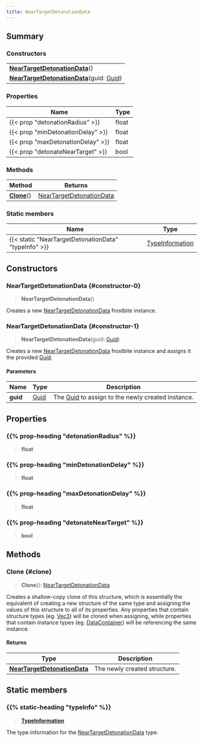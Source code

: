 ```yaml
---
title: NearTargetDetonationData
---
```


## Summary

### Constructors

|  |
| --- |
| **[NearTargetDetonationData](#constructor-0)**() |
| **[NearTargetDetonationData](#constructor-1)**(guid: [Guid](/vext/ref/shared/type/guid)) |

### Properties

| Name | Type |
| ---- | ---- |
| {{< prop "detonationRadius" >}} | float |
| {{< prop "minDetonationDelay" >}} | float |
| {{< prop "maxDetonationDelay" >}} | float |
| {{< prop "detonateNearTarget" >}} | bool |

### Methods

| Method | Returns |
| ------ | ------- |
| **[Clone](#clone)**() | [NearTargetDetonationData](/vext/ref/fb/neartargetdetonationdata) |

### Static members

| Name | Type |
| ---- | ---- |
| {{< static "NearTargetDetonationData" "typeInfo" >}} | [TypeInformation](/vext/ref/shared/type/typeinformation) |

## Constructors

### NearTargetDetonationData {#constructor-0}

> **NearTargetDetonationData**()

Creates a new [NearTargetDetonationData](/vext/ref/fb/neartargetdetonationdata) frostbite instance.

### NearTargetDetonationData {#constructor-1}

> **NearTargetDetonationData**(guid: [Guid](/vext/ref/shared/type/guid))

Creates a new [NearTargetDetonationData](/vext/ref/fb/neartargetdetonationdata) frostbite instance and assigns it the provided [Guid](/vext/ref/shared/type/guid).

#### Parameters

| Name | Type | Description |
| ---- | ---- | ----------- |
| **guid** | [Guid](/vext/ref/shared/type/guid) | The [Guid](/vext/ref/shared/type/guid) to assign to the newly created instance. |

## Properties

### {{% prop-heading "detonationRadius" %}}

> **float**

### {{% prop-heading "minDetonationDelay" %}}

> **float**

### {{% prop-heading "maxDetonationDelay" %}}

> **float**

### {{% prop-heading "detonateNearTarget" %}}

> **bool**

## Methods

### Clone {#clone}

> **Clone**(): [NearTargetDetonationData](/vext/ref/fb/neartargetdetonationdata)

Creates a shallow-copy clone of this structure, which is essentially the equivalent of creating a new structure of the same type and assigning the values of this structure to all of its properties. Any properties that contain structure types (eg. [Vec3](/vext/ref/shared/type/vec3)) will be cloned when assigning, while properties that contain instance types (eg. [DataContainer](/vext/ref/shared/type/datacontainer)) will be referencing the same instance.

#### Returns

| Type | Description |
| ---- | ----------- |
| **[NearTargetDetonationData](/vext/ref/fb/neartargetdetonationdata)** | The newly created structure. |

## Static members

### {{% static-heading "typeInfo" %}}

> **[TypeInformation](/vext/ref/shared/type/typeinformation)**

The type information for the [NearTargetDetonationData](/vext/ref/fb/neartargetdetonationdata) type.

